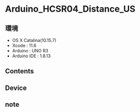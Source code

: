 # Arduino_HCSR04_Distance_US #

## 環境 ##
*	OS X Catalina(10.15.7)
*	Xcode : 11.6
*	Arduino : UNO R3
*	Arduino IDE : 1.8.13

## Contents ##

## Device ##


## note ##






